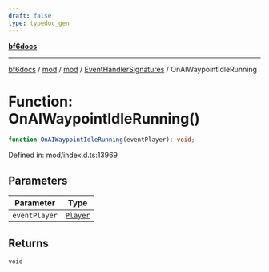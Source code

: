 ```yaml
---
draft: false
type: typedoc_gen
---
```


[**bf6docs**](../../../../_index.md)

***

[bf6docs](../../../../_index.md) / [mod](../../../_index.md) / [mod](../../_index.md) / [EventHandlerSignatures](../_index.md) / OnAIWaypointIdleRunning

# Function: OnAIWaypointIdleRunning()

```ts
function OnAIWaypointIdleRunning(eventPlayer): void;
```

Defined in: mod/index.d.ts:13969

## Parameters

| Parameter | Type |
| ------ | ------ |
| `eventPlayer` | [`Player`](../../Player/_index.md) |

## Returns

`void`
